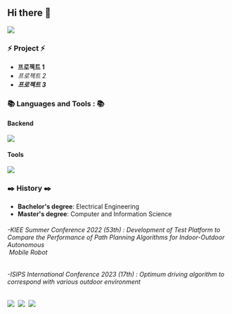 ## Hi there 👋
<img src="https://capsule-render.vercel.app/api?type=wave&color=auto&height=300&section=header&text=AI%20researcher&fontSize=90" />

<h3 align="left">⚡ Project ⚡</h3>

* **프로젝트 1**
* _프로젝트 2_
* **_프로젝트 3_**

<h3 align="left">📚 Languages and Tools :  📚</h3>

<h4 align="left">Backend</h4>

<p align="left">
  <a href="https://skillicons.dev">
    <img src="https://skillicons.dev/icons?i=cpp,py,vscode,ros" />
  </a>
</p>

<h4 align="left">Tools</h4>
<p align="left">
  <a href="https://skillicons.dev">
    <img src="https://skillicons.dev/icons?i=cpp,py,vscode,ros" />
  </a>
</p>

<h3 align="left">✒️ History ✒️</h3>

* **Bachelor's degree**: Electrical Engineering
* **Master's degree**: Computer and Information Science
###### -*KIEE Summer Conference 2022 (53th) : Development of Test Platform to Compare the Performance of Path Planning Algorithms for Indoor-Outdoor Autonomous<br/> &nbsp;Mobile Robot*
###### -*ISIPS International Conference 2023 (17th)* : Optimum driving algorithm to correspond with various outdoor environment<br/>

  
<p align="left">
  <img src="https://img.shields.io/badge/C++-%2300599C.svg?style=flat-square&logo=c%2B%2B&logoColor=white"/></a>&nbsp;
  <img src="https://img.shields.io/badge/Python-3766AB?style=flat-square&logo=Python&logoColor=white"/></a>&nbsp;
  <img src="https://img.shields.io/badge/ROS-22314E?style=flat-square&logo=ROS&logoColor=white"/></a>&nbsp;
</p>
<!--
**username/username** is a ✨ _special_ ✨ repository because its `README.md` (this file) appears on your GitHub profile.

Here are some ideas to get you started:
🔎 :mag_right:
- 🔭 I’m currently working on ...
- 🌱 I’m currently learning ...
- 👯 I’m looking to collaborate on ...
- 🤔 I’m looking for help with ...
- 💬 Ask me about ...
- 📫 How to reach me: ...
- 😄 Pronouns: ...
- ⚡ Fun fact: ...
-->
-->
